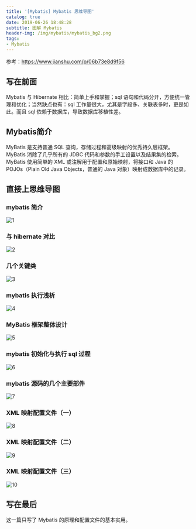 ```yaml
---
title: '[Mybatis] Mybatis 思维导图'
catalog: true
date: 2019-06-26 18:48:28
subtitle: 图解 Mybatis
header-img: /img/mybatis/mybatis_bg2.png
tags:
- Mybatis
---
```


参考：https://www.jianshu.com/p/06b73e8d9f56

## 写在前面
Mybatis 与 Hibernate 相比：简单上手和掌握；sql 语句和代码分开，方便统一管理和优化；当然缺点也有：sql 工作量很大，尤其是字段多、关联表多时，更是如此。而且 sql 依赖于数据库，导致数据库移植性差。

## Mybatis简介
MyBatis 是支持普通 SQL 查询，存储过程和高级映射的优秀持久层框架。MyBatis 消除了几乎所有的 JDBC 代码和参数的手工设置以及结果集的检索。MyBatis 使用简单的 XML 或注解用于配置和原始映射，将接口和 Java 的 POJOs（Plain Old Java Objects，普通的 Java 对象）映射成数据库中的记录。

## 直接上思维导图
### mybatis 简介
![1](1.png)

### 与 hibernate 对比
![2](2.png)

### 几个关键类
![3](3.png)

### mybatis 执行浅析
![4](4.png)

### MyBatis 框架整体设计
![5](5.png)

### mybatis 初始化与执行 sql 过程
![6](6.png)


### mybatis 源码的几个主要部件
![7](7.png)

### XML 映射配置文件（一）
![8](8.png)

### XML 映射配置文件（二）
![9](9.png)

### XML 映射配置文件（三）
![10](10.png)


## 写在最后
这一篇只写了 Mybatis 的原理和配置文件的基本实用。